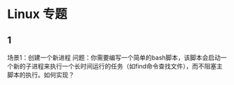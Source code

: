 # Linux 专题

## 1
场景1：创建一个新进程
问题：你需要编写一个简单的bash脚本，该脚本会启动一个新的子进程来执行一个长时间运行的任务（如find命令查找文件），而不阻塞主脚本的执行。如何实现？
